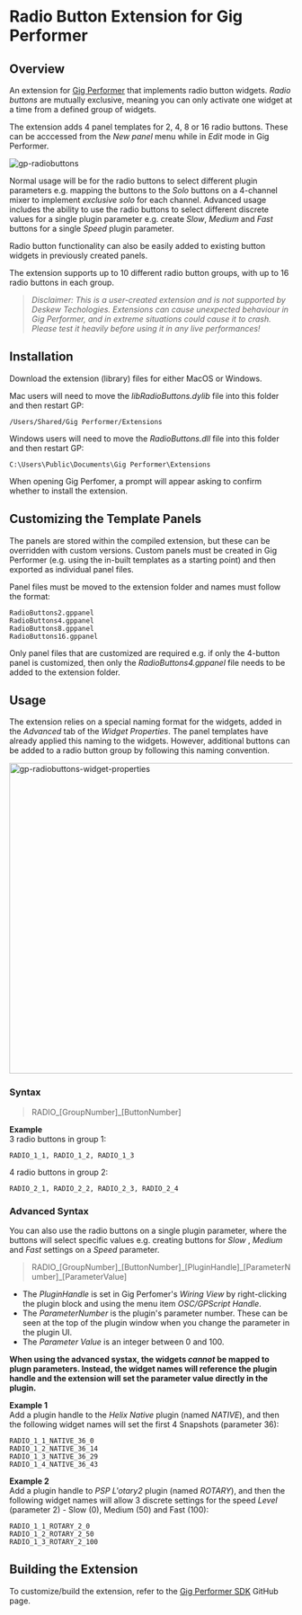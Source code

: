 # Radio Button Extension for Gig Performer

## Overview
An extension for [Gig Performer](https://gigperformer.com) that implements radio button widgets. _Radio buttons_ are mutually exclusive, meaning you can only activate one widget at a time from a defined group of widgets.

The extension adds 4 panel templates for 2, 4, 8 or 16 radio buttons. These can be acccessed from the _New panel_ menu while in _Edit_ mode in Gig Performer.

![gp-radiobuttons](https://user-images.githubusercontent.com/107261652/173212168-8d1d10c9-0a50-45f5-a2c8-b1b6c1183666.gif)

Normal usage will be for the radio buttons to select different plugin parameters e.g. mapping the buttons to the _Solo_ buttons on a 4-channel mixer to implement _exclusive solo_ for each channel. Advanced usage includes the ability to use the radio buttons to select different discrete values for a single plugin parameter e.g. create _Slow_, _Medium_ and _Fast_ buttons for a single _Speed_ plugin parameter.

Radio button functionality can also be easily added to existing button widgets in previously created panels.

The extension supports up to 10 different radio button groups, with up to 16 radio buttons in each group.

> _Disclaimer: This is a user-created extension and is not supported by Deskew Techologies. Extensions can cause unexpected behaviour in Gig Performer, and in extreme situations could cause it to crash. Please test it heavily before using it in any live performances!_

## Installation

Download the extension (library) files for either MacOS or Windows.  

Mac users will need to move the _libRadioButtons.dylib_ file into this folder and then restart GP:
```
/Users/Shared/Gig Performer/Extensions
```
Windows users will need to move the _RadioButtons.dll_ file into this folder and then restart GP:
```
C:\Users\Public\Documents\Gig Performer\Extensions
```
When opening Gig Perfomer, a prompt will appear asking to confirm whether to install the extension.

## Customizing the Template Panels

The panels are stored within the compiled extension, but these can be overridden with custom versions. Custom panels must be created in Gig Performer (e.g. using the in-built templates as a starting point) and then exported as individual panel files.  

Panel files must be moved to the extension folder and names must follow the format:
```
RadioButtons2.gppanel
RadioButtons4.gppanel
RadioButtons8.gppanel
RadioButtons16.gppanel
```
Only panel files that are customized are required e.g. if only the 4-button panel is customized, then only the _RadioButtons4.gppanel_ file needs to be added to the extension folder.

## Usage

The extension relies on a special naming format for the widgets, added in the _Advanced_ tab of the _Widget Properties_. The panel templates have already applied this naming to the widgets. However, additional buttons can be added to a radio button group by following this naming convention.

<img width="553" alt="gp-radiobuttons-widget-properties" src="https://user-images.githubusercontent.com/107261652/173212382-7e43735e-c3f1-4c4a-b2f0-9108003ed884.png">

<br />

### Syntax

> RADIO\_[GroupNumber]\_[ButtonNumber]

__Example__  
3 radio buttons in group 1:
```
RADIO_1_1, RADIO_1_2, RADIO_1_3
```
4 radio buttons in group 2:
```
RADIO_2_1, RADIO_2_2, RADIO_2_3, RADIO_2_4
```
### Advanced Syntax

You can also use the radio buttons on a single plugin parameter, where the buttons will select specific values e.g. creating buttons for _Slow_ , _Medium_ and _Fast_ settings on a _Speed_ parameter.

> RADIO\_[GroupNumber]\_[ButtonNumber]\_[PluginHandle]\_[ParameterNumber]\_[ParameterValue]

- The _PluginHandle_ is set in Gig Perfomer's _Wiring View_ by right-clicking the plugin block and using the menu item _OSC/GPScript Handle_.   
- The _ParameterNumber_ is the plugin's parameter number. These can be seen at the top of the plugin window when you change the parameter in the plugin UI. 
- The _Parameter Value_ is an integer between 0 and 100.  
 

__When using the advanced systax, the widgets *cannot* be mapped to plugn parameters. Instead, the widget names will reference the plugin handle and the extension will set the parameter value directly in the plugin.__

__Example 1__  
Add a plugin handle to the _Helix Native_ plugin (named _NATIVE_), and then the following widget names will set the first 4 Snapshots (parameter 36):
```
RADIO_1_1_NATIVE_36_0
RADIO_1_2_NATIVE_36_14
RADIO_1_3_NATIVE_36_29
RADIO_1_4_NATIVE_36_43
```

__Example 2__  
Add a plugin handle to _PSP L'otary2_ plugin (named _ROTARY_), and then the following widget names will allow 3 discrete settings for the speed _Level_ (parameter 2) - Slow (0), Medium (50) and Fast (100): 
```
RADIO_1_1_ROTARY_2_0
RADIO_1_2_ROTARY_2_50
RADIO_1_3_ROTARY_2_100
```

## Building the Extension

To customize/build the extension, refer to the [Gig Performer SDK](https://github.com/gigperformer/gp-sdk) GitHub page.

